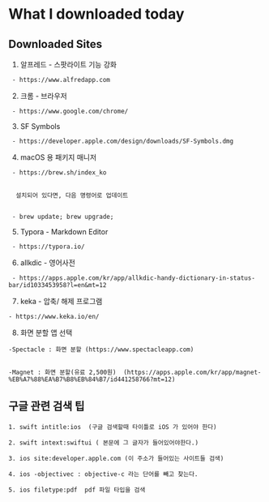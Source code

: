# What I downloaded today 


## Downloaded Sites 

   1. 알프레드 - 스팟라이트 기능 강화
 

     - https://www.alfredapp.com


   2. 크롬 - 브라우저


     - https://www.google.com/chrome/


   3. SF Symbols


     - https://developer.apple.com/design/downloads/SF-Symbols.dmg


   4. macOS 용 패키지 매니저


     - https://brew.sh/index_ko


      설치되어 있다면, 다음 명령어로 업데이트
 

     - brew update; brew upgrade;


   5. Typora - Markdown Editor


     - https://typora.io/


   6. allkdic - 영어사전


     - https://apps.apple.com/kr/app/allkdic-handy-dictionary-in-status-bar/id1033453958?l=en&mt=12


   7. keka - 압축/ 해제 프로그램


    - https://www.keka.io/en/


   8. 화면 분할 앱 선택


    -Spectacle : 화면 분할 (https://www.spectacleapp.com)


    -Magnet : 화면 분할(유료 2,500원)  (https://apps.apple.com/kr/app/magnet-%EB%A7%88%EA%B7%B8%EB%84%B7/id441258766?mt=12)


## 구글 관련 검색 팁

    1. swift intitle:ios  (구글 검색할때 타이틀로 iOS 가 있어야 한다)

    2. swift intext:swiftui ( 본문에 그 글자가 들어있어야한다.) 

    3. ios site:developer.apple.com (이 주소가 들어있는 사이트들 검색)

    4. ios -objectivec : objective-c 라는 단어를 빼고 찾는다. 

    5. ios filetype:pdf  pdf 파일 타입을 검색






